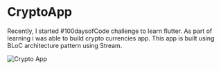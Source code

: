 #   CryptoApp

Recently, I started #100daysofCode challenge to learn flutter.
As part of learning i was able to build crypto currencies app. This app is built using BLoC architecture pattern using Stream. 

![Crypto App](images/crypto_app.gif#center)
